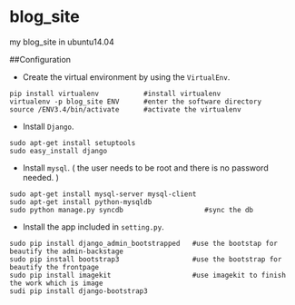 # blog_site

my blog_site in ubuntu14.04

##Configuration

* Create the virtual environment by using the `VirtualEnv`.
```
pip install virtualenv           #install virtualenv
virtualenv -p blog_site ENV      #enter the software directory
source /ENV3.4/bin/activate      #activate the virtualenv 
```

* Install `Django`.
```
sudo apt-get install setuptools
sudo easy_install django
```

* Install `mysql`. ( the user needs to be  root and there is no password needed. )
```
sudo apt-get install mysql-server mysql-client
sudo apt-get install python-mysqldb
sudo python manage.py syncdb                    #sync the db
```

* Install the app included in `setting.py`.
```
sudo pip install django_admin_bootstrapped   #use the bootstap for beautify the admin-backstage
sudo pip install bootstrap3                  #use the bootstrap for beautify the frontpage
sudo pip install imagekit                    #use imagekit to finish the work which is image
sudi pip install django-bootstrap3
```
